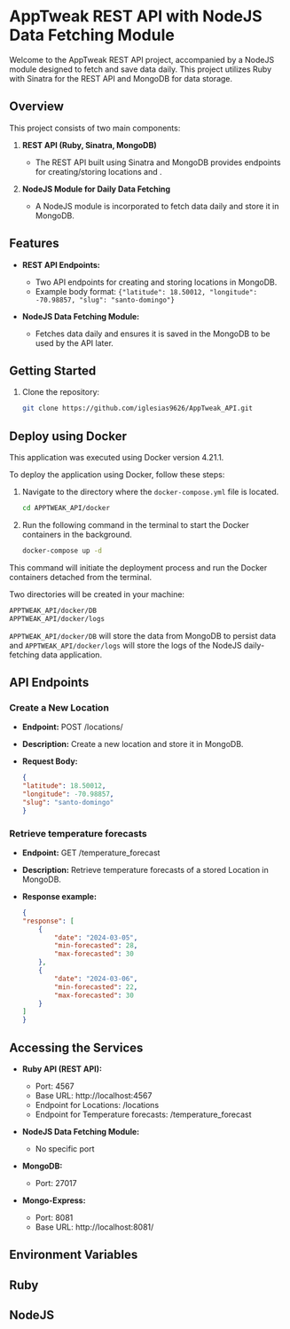 # AppTweak REST API with NodeJS Data Fetching Module

Welcome to the AppTweak REST API project, accompanied by a NodeJS module designed to fetch and save data daily. This project utilizes Ruby with Sinatra for the REST API and MongoDB for data storage.

## Overview

This project consists of two main components:

1. **REST API (Ruby, Sinatra, MongoDB)**
   - The REST API built using Sinatra and MongoDB provides endpoints for creating/storing locations and
   .

2. **NodeJS Module for Daily Data Fetching**
   - A NodeJS module is incorporated to fetch data daily and store it in MongoDB.

## Features

- **REST API Endpoints:**
  - Two API endpoints for creating and storing locations in MongoDB.
  - Example body format: `{"latitude": 18.50012, "longitude": -70.98857, "slug": "santo-domingo"}`

- **NodeJS Data Fetching Module:**
  - Fetches data daily and ensures it is saved in the MongoDB to be used by the API later.

## Getting Started

1. Clone the repository:
   ```bash
   git clone https://github.com/iglesias9626/AppTweak_API.git

## Deploy using Docker

This application was executed using Docker version 4.21.1.

To deploy the application using Docker, follow these steps:

1. Navigate to the directory where the `docker-compose.yml` file is located.

    ```bash
    cd APPTWEAK_API/docker
    ```

2. Run the following command in the terminal to start the Docker containers in the background.

    ```bash
    docker-compose up -d
    ```

This command will initiate the deployment process and run the Docker containers detached from the terminal.

Two directories will be created in your machine: 

```bash
APPTWEAK_API/docker/DB
APPTWEAK_API/docker/logs
```

`APPTWEAK_API/docker/DB` will store the data from MongoDB to persist data and `APPTWEAK_API/docker/logs` will store the logs of the NodeJS daily-fetching data application.

## API Endpoints

### Create a New Location

- **Endpoint:**
POST /locations/
- **Description:**
Create a new location and store it in MongoDB.

- **Request Body:**
    ```json
    {
    "latitude": 18.50012,
    "longitude": -70.98857,
    "slug": "santo-domingo"
    }

### Retrieve temperature forecasts

- **Endpoint:**
GET /temperature_forecast
- **Description:**
Retrieve temperature forecasts of a stored Location in MongoDB.

- **Response example:**
    ```json
    {
    "response": [
        {
            "date": "2024-03-05",
            "min-forecasted": 28,
            "max-forecasted": 30
        },
        {
            "date": "2024-03-06",
            "min-forecasted": 22,
            "max-forecasted": 30
        }
    ]
    }

## Accessing the Services

- **Ruby API (REST API):**
  - Port: 4567 
  - Base URL: http://localhost:4567
  - Endpoint for Locations: /locations
  - Endpoint for Temperature forecasts: /temperature_forecast

- **NodeJS Data Fetching Module:**
  - No specific port

- **MongoDB:**
  - Port: 27017

- **Mongo-Express:**
  - Port: 8081
  - Base URL: http://localhost:8081/

## Environment Variables

## Ruby

## NodeJS
